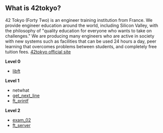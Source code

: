## What is 42tokyo?
42 Tokyo (Forty Two) is an engineer training institution from France.
We provide engineer education around the world, including Silicon Valley, with the philosophy of "quality education for everyone who wants to take on challenges."
We are producing many engineers who are active in society with new systems such as facilities that can be used 24 hours a day, peer learning that overcomes problems between students, and completely free tuition fees.
[42tokyo official site](https://42tokyo.jp/)

**Level 0**
- [libft](https://github.com/Hiroaki-K4/42tokyo/tree/main/libft)

**Level 1**
- netwhat
- [get_next_line](https://github.com/Hiroaki-K4/42tokyo/tree/main/gnl)
- [ft_printf](https://github.com/Hiroaki-K4/42tokyo/tree/main/printf)

**Level 2**
- [exam_02](https://github.com/Hiroaki-K4/42tokyo/tree/main/exam_02)
- [ft_server](https://github.com/Hiroaki-K4/42tokyo/tree/main/ft_server)

